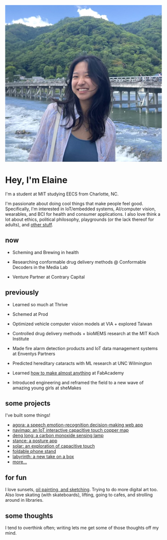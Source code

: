 <!-- ---
#
# By default, content added below the "---" mark will appear in the home page
# between the top bar and the list of recent posts.
# To change the home page layout, edit the _layouts/home.html file.
# See: https://jekyllrb.com/docs/themes/#overriding-theme-defaults
#
layout: home
--- -->


<head>
  <link rel="stylesheet" href="../css/home.css">
</head>
<body>
  <div class="home-page" style="width:100%; margin:0 auto;">
    <div class="image-cropper">
      <img src="/assets/pics/pfp.jpg" alt="me" class="profile-pic">
    </div>
    <div class="title">
      <h1>Hey, I'm Elaine</h1>
    </div>
      <p>I'm a student at MIT studying EECS from Charlotte, NC.</p>
      <p>I'm passionate about doing cool things that make people feel good. Specifically, I'm interested in IoT/embedded systems, AI/computer vision, wearables, and BCI for health and consumer applications. I also love think a lot about ethics, political philosophy, playgrounds (or the lack thereof for adults), and <a href="https://elainexliu.github.io/writing.html">other stuff</a>. </p>
    <h2>now</h2>
        <ul>
        <li><p>Scheming and Brewing in health</p></li>
        <li><p>Researching conformable drug delivery methods @ Conformable Decoders in the Media Lab</p></li>
        <li><p>Venture Partner at Contrary Capital</p></li>
        </ul>
    <h2>previously</h2>
        <ul>
        <li><p>Learned so much at Thrive</p></li>
        <li><p>Schemed at Prod</p></li>
        <li><p>Optimized vehicle computer vision models at VIA + explored Taiwan</p></li>
        <li><p>Controlled drug delivery methods + bioMEMS research at the MIT Koch Institute</p></li>
        <li><p>Made fire alarm detection products and IoT data management systems at Enventys Partners</p></li>
        <li><p>Predicted hereditary cataracts with ML research at UNC Wilmington</p></li>
        <li><p>Learned <a href="https://fabacademy.org/2020/labs/charlotte/students/elaine-liu/">how to make almost anything</a> at FabAcademy</p></li>
        <li><p>Introduced engineering and reframed the field to a new wave of amazing young girls at sheMakes</p></li>
        </ul>
    <h2>some projects</h2>
        <p>I've built some things!</p>
        <ul>
          <li><a href = "https://github.com/elaineliuwang/agora_hackMIT">agora: a speech emotion-recognition decision-making web app</a></li>
          <li><a href = "https://elainexliu.github.io/projects/2020/07/20/navimap.html">navimap: an IoT interactive capacitive touch copper map</a></li>
          <li><a href = "https://elainexliu.github.io/projects/2022/04/15/deng-long.html">deng long: a carbon monoxide sensing lamp</a></li>
          <li><a href = "https://elainexliu.github.io/projects/2021/02/22/stance.html">stance: a posture app</a></li>
          <li><a href = "https://elainexliu.github.io/projects/2020/05/10/solar.html">solar: an exploration of capacitive touch</a></li>
          <li><a href = "https://elainexliu.github.io/projects/2019/11/15/foldable-phone-stand.html">foldable phone stand</a></li>
          <li><a href = "https://elainexliu.github.io/projects/2019/10/28/labyrinth-box.html">labyrinth: a new take on a box</a></li>
          <li><a href = "https://elainexliu.github.io/projects.html">more...</a></li>
        </ul> 
    <h2>for fun</h2>
        <p>I love sunsets, <a href= "https://www.instagram.com/elaineliuart/">oil painting, and sketching</a>. Trying to do more digital art too. Also love skating (with skateboards), lifting, going to cafes, and strolling around in libraries.</p>
    <h2>some thoughts</h2>
        <p>I tend to overthink often; writing lets me get some of those thoughts off my mind.</p>
        <!-- <p>I tend to overthink often; writing lets me get some of those thoughts off my mind. Here's my little basement library:</p>
        <ul>
          {% for post in site.categories.posts %}
            <li><a href="{{ post.url }}">{{ post.title }}</a></li>
          {% endfor %}
        </ul> -->
  </div>
</body>
